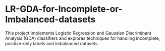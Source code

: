 # LR-GDA-for-Incomplete-or-Imbalanced-datasets
This project implements Logistic Regression and Gaussian Discriminant Analysis (GDA) classifiers and explores techniques for handling incomplete, positive-only labels and imbalanced datasets.
